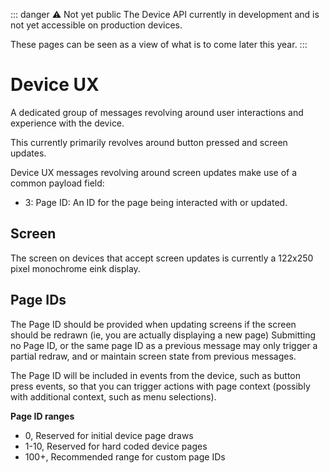 <script setup>
import GenerateConsts from '../../../components/GenerateConsts.vue'
import ProtocolBytes from '../../../components/ProtocolBytes.vue'
</script>

::: danger ⚠️ Not yet public
The Device API currently in development and is not yet accessible on production devices.

These pages can be seen as a view of what is to come later this year.
:::

# Device UX

A dedicated group of messages revolving around user interactions and experience with the device.

This currently primarily revolves around button pressed and screen updates.

Device UX messages revolving around screen updates make use of a common payload field:

- 3: Page ID: An ID for the page being interacted with or updated.

## Screen

The screen on devices that accept screen updates is currently a 122x250 pixel monochrome eink display.

## Page IDs

The Page ID should be provided when updating screens if the screen should be redrawn (ie, you are actually displaying a new page)
Submitting no Page ID, or the same page ID as a previous message may only trigger a partial redraw, and or maintain screen state from previous messages.

The Page ID will be included in events from the device, such as button press events, so that you can trigger actions with page context (possibly with additional context, such as menu selections).

**Page ID ranges**
 - 0, Reserved for initial device page draws
 - 1-10, Reserved for hard coded device pages
 - 100+, Recommended range for custom page IDs
